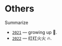 # Others

Summarize

* [`2021`](summarize/2021.md) — growing up 🚀.
* [`2022`](summarize/2022.md) — 红红火火 🔥.